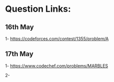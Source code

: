 # Question Links:
## 16th May
1- https://codeforces.com/contest/1355/problem/A
## 17th May
1- https://www.codechef.com/problems/MARBLES

2- 
